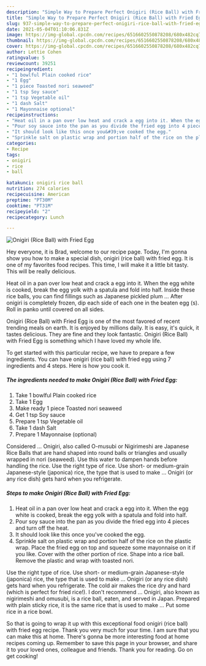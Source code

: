 ```yaml
---
description: "Simple Way to Prepare Perfect Onigiri (Rice Ball) with Fried Egg"
title: "Simple Way to Prepare Perfect Onigiri (Rice Ball) with Fried Egg"
slug: 937-simple-way-to-prepare-perfect-onigiri-rice-ball-with-fried-egg
date: 2021-05-04T01:10:06.831Z
image: https://img-global.cpcdn.com/recipes/6516602550878208/680x482cq70/onigiri-rice-ball-with-fried-egg-recipe-main-photo.jpg
thumbnail: https://img-global.cpcdn.com/recipes/6516602550878208/680x482cq70/onigiri-rice-ball-with-fried-egg-recipe-main-photo.jpg
cover: https://img-global.cpcdn.com/recipes/6516602550878208/680x482cq70/onigiri-rice-ball-with-fried-egg-recipe-main-photo.jpg
author: Lettie Cohen
ratingvalue: 5
reviewcount: 39251
recipeingredient:
- "1 bowlful Plain cooked rice"
- "1 Egg"
- "1 piece Toasted nori seaweed"
- "1 tsp Soy sauce"
- "1 tsp Vegetable oil"
- "1 dash Salt"
- "1 Mayonnaise optional"
recipeinstructions:
- "Heat oil in a pan over low heat and crack a egg into it. When the egg white is cooked, break the egg yolk with a spatula and fold into half."
- "Pour soy sauce into the pan as you divide the fried egg into 4 pieces and turn off the heat."
- "It should look like this once you&#39;ve cooked the egg."
- "Sprinkle salt on plastic wrap and portion half of the rice on the plastic wrap.  Place the fried egg on top and squeeze some mayonnaise on it if you like. Cover with the other portion of rice. Shape into a rice ball. Remove the plastic and wrap with toasted nori."
categories:
- Recipe
tags:
- onigiri
- rice
- ball

katakunci: onigiri rice ball 
nutrition: 274 calories
recipecuisine: American
preptime: "PT30M"
cooktime: "PT31M"
recipeyield: "2"
recipecategory: Lunch

---
```



![Onigiri (Rice Ball) with Fried Egg](https://img-global.cpcdn.com/recipes/6516602550878208/680x482cq70/onigiri-rice-ball-with-fried-egg-recipe-main-photo.jpg)

Hey everyone, it is Brad, welcome to our recipe page. Today, I'm gonna show you how to make a special dish, onigiri (rice ball) with fried egg. It is one of my favorites food recipes. This time, I will make it a little bit tasty. This will be really delicious.

Heat oil in a pan over low heat and crack a egg into it. When the egg white is cooked, break the egg yolk with a spatula and fold into half. Inside these rice balls, you can find fillings such as Japanese pickled plum … After onigiri is completely frozen, dip each side of each one in the beaten egg (s). Roll in panko until covered on all sides.

Onigiri (Rice Ball) with Fried Egg is one of the most favored of recent trending meals on earth. It is enjoyed by millions daily. It is easy, it's quick, it tastes delicious. They are fine and they look fantastic. Onigiri (Rice Ball) with Fried Egg is something which I have loved my whole life.


To get started with this particular recipe, we have to prepare a few ingredients. You can have onigiri (rice ball) with fried egg using 7 ingredients and 4 steps. Here is how you cook it.

<!--inarticleads1-->

##### The ingredients needed to make Onigiri (Rice Ball) with Fried Egg:

1. Take 1 bowlful Plain cooked rice
1. Take 1 Egg
1. Make ready 1 piece Toasted nori seaweed
1. Get 1 tsp Soy sauce
1. Prepare 1 tsp Vegetable oil
1. Take 1 dash Salt
1. Prepare 1 Mayonnaise (optional)


Considered … Onigiri, also called O-musubi or Nigirimeshi are Japanese Rice Balls that are hand shaped into round balls or triangles and usually wrapped in nori (seaweed). Use this water to dampen hands before handling the rice. Use the right type of rice. Use short- or medium-grain Japanese-style (japonica) rice, the type that is used to make … Onigiri (or any rice dish) gets hard when you refrigerate. 

<!--inarticleads2-->

##### Steps to make Onigiri (Rice Ball) with Fried Egg:

1. Heat oil in a pan over low heat and crack a egg into it. When the egg white is cooked, break the egg yolk with a spatula and fold into half.
1. Pour soy sauce into the pan as you divide the fried egg into 4 pieces and turn off the heat.
1. It should look like this once you&#39;ve cooked the egg.
1. Sprinkle salt on plastic wrap and portion half of the rice on the plastic wrap.  Place the fried egg on top and squeeze some mayonnaise on it if you like. Cover with the other portion of rice. Shape into a rice ball. Remove the plastic and wrap with toasted nori.


Use the right type of rice. Use short- or medium-grain Japanese-style (japonica) rice, the type that is used to make … Onigiri (or any rice dish) gets hard when you refrigerate. The cold air makes the rice dry and hard (which is perfect for fried rice!). I don&#39;t recommend … Onigiri, also known as nigirimeshi and omusubi, is a rice ball, eaten, and served in Japan. Prepared with plain sticky rice, it is the same rice that is used to make … Put some rice in a rice bowl. 

So that is going to wrap it up with this exceptional food onigiri (rice ball) with fried egg recipe. Thank you very much for your time. I am sure that you can make this at home. There's gonna be more interesting food at home recipes coming up. Remember to save this page in your browser, and share it to your loved ones, colleague and friends. Thank you for reading. Go on get cooking!
